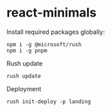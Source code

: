 # react-minimals

Install required packages globally:

```
npm i -g @microsoft/rush
npm i -g pnpm
```

Rush update

```
rush update
```

Deployment

```
rush init-deploy -p landing
```
